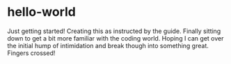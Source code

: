 # hello-world
Just getting started! Creating this as instructed by the guide.
Finally sitting down to get a bit more familiar with the coding world.
Hoping I can get over the initial hump of intimidation and break though into something great.
Fingers crossed!
